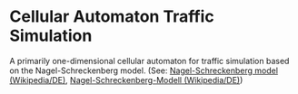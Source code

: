 # Cellular Automaton Traffic Simulation

A primarily one-dimensional cellular automaton for traffic simulation based on the Nagel-Schreckenberg model. (See: [Nagel-Schreckenberg model (Wikipedia/DE)](https://en.wikipedia.org/wiki/Nagel–Schreckenberg_model), [Nagel-Schreckenberg-Modell (Wikipedia/DE)](https://de.wikipedia.org/wiki/Nagel-Schreckenberg-Modell))
